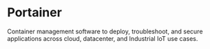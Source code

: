 # Portainer

Container management software to deploy, troubleshoot, and secure applications across cloud, datacenter, and Industrial IoT use cases.